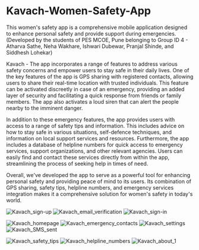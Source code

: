 # Kavach-Women-Safety-App
This women's safety app is a comprehensive mobile application designed to enhance personal safety and provide support during emergencies.
(Developed by the students of PES MCOE, Pune belonging to Group ID 4 - Atharva Sathe, Neha Wakhare, Ishwari Dubewar, Pranjal Shinde, and Siddhesh Lohekar)



Kavach - The app incorporates a range of features to address various safety concerns and empower users to stay safe in their daily lives. One of the key features of the app is GPS sharing with registered contacts, allowing users to share their real-time location with trusted individuals. This feature can be activated discreetly in case of an emergency, providing an added layer of security and facilitating a quick response from friends or family members. The app also activates a loud siren that can alert the people nearby to the imminent danger.


In addition to these emergency features, the app provides users with access to a range of safety tips and information. This includes advice on how to stay safe in various situations, self-defence techniques, and information on local support services and resources. Furthermore, the app includes a database of helpline numbers for quick access to emergency services, support organizations, and other relevant agencies. Users can easily find and contact these services directly from within the app, streamlining the process of seeking help in times of need. 


Overall, we've developed the app to serve as a powerful tool for enhancing personal safety and providing peace of mind to its users. Its combination of GPS sharing, safety tips, helpline numbers, and emergency services integration makes it a comprehensive solution for women's safety in today's world.


![Kavach_sign-up](https://github.com/user-attachments/assets/4d2dbae6-56cf-4f8a-9411-c60925f2749b)
![Kavach_email_verification](https://github.com/user-attachments/assets/8e949303-0f81-4d54-a10b-c7eaf98a8f33)
![Kavach_sign-in](https://github.com/user-attachments/assets/0621d0ce-01c6-4cd4-a0cb-29f754fd950b)

![Kavach_homepage](https://github.com/user-attachments/assets/261ef61f-d545-4d4f-a9af-16aab77fb141)
![Kavach_emergency_contacts](https://github.com/user-attachments/assets/a308ea4e-7b0d-45cd-b3f6-fc22f62092e7)
![Kavach_settings](https://github.com/user-attachments/assets/c983306d-55bf-478e-b7d8-b73e7d93e35f)
![Kavach_SMS_sent](https://github.com/user-attachments/assets/b451227d-b0f9-4e14-83ed-8fda974fd119)

![Kavach_safety_tips](https://github.com/user-attachments/assets/5de6f101-c028-4c93-92b4-d7c02615b579)
![Kavach_helpline_numbers](https://github.com/user-attachments/assets/e0975331-aab6-40a6-bf22-4ff7524780ee)
![Kavach_about_1](https://github.com/user-attachments/assets/fe6977d6-4631-4a2f-be6d-b175f9308193)

